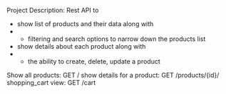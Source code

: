 Project Description: 
Rest API to
- show list of products and their data along with 
- - filtering and search options to narrow down the products list
- show details about each product along with 
- - the ability to create, delete, update a product                     

Show all products: GET /
show details for a product: GET /products/{id}/
shopping_cart view: GET /cart
